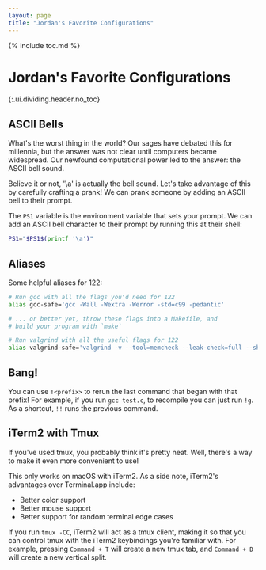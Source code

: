 ```yaml
---
layout: page
title: "Jordan's Favorite Configurations"
---
```


{% include toc.md %}

# Jordan's Favorite Configurations
{:.ui.dividing.header.no_toc}


## ASCII Bells

What's the worst thing in the world? Our sages have debated this for millennia,
but the answer was not clear until computers became widespread. Our newfound
computational power led to the answer: the ASCII bell sound.

Believe it or not, '\a' is actually the bell sound. Let's take advantage of this
by carefully crafting a prank! We can prank someone by adding an ASCII bell to
their prompt.

The `PS1` variable is the environment variable that sets your prompt. We can add
an ASCII bell character to their prompt by running this at their shell:

```bash
PS1="$PS1$(printf '\a')"
```

## Aliases

Some helpful aliases for 122:

```bash
# Run gcc with all the flags you'd need for 122
alias gcc-safe='gcc -Wall -Wextra -Werror -std=c99 -pedantic'

# ... or better yet, throw these flags into a Makefile, and
# build your program with `make`

# Run valgrind with all the useful flags for 122
alias valgrind-safe='valgrind -v --tool=memcheck --leak-check=full --show-reachable=yes'
```

## Bang!

You can use `!<prefix>` to rerun the last command that began with that prefix!
For example, if you run `gcc test.c`, to recompile you can just run `!g`. As a
shortcut, `!!` runs the previous command.

## iTerm2 with Tmux

If you've used tmux, you probably think it's pretty neat. Well, there's a way to
make it even more convenient to use!

This only works on macOS with iTerm2. As a side note, iTerm2's advantages over
Terminal.app include:

- Better color support
- Better mouse support
- Better support for random terminal edge cases

If you run `tmux -CC`, iTerm2 will act as a tmux client, making it so that you
can control tmux with the iTerm2 keybindings you're familiar with. For example,
pressing `Command + T` will create a new tmux tab, and `Command + D` will create
a new vertical split.
